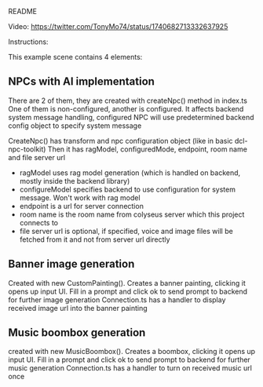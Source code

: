 README

Video: https://twitter.com/TonyMo74/status/1740682713332637925

Instructions:

This example scene contains 4 elements:

## NPCs with AI implementation

There are 2 of them, they are created with createNpc() method in index.ts
One of them is non-configured, another is configured. It affects backend system message handling,
configured NPC will use predetermined backend config object to specify system message

CreateNpc() has transform and npc configuration object (like in basic dcl-npc-toolkit)
Then it has ragModel, configuredMode, endpoint, room name and file server url

- ragModel uses rag model generation (which is handled on backend, mostly inside the backend library)
- configureModel specifies backend to use configuration for system message. Won't work with rag model
- endpoint is a url for server connection
- room name is the room name from colyseus server which this project connects to
- file server url is optional, if specified, voice and image files will be fetched from it and not from server url directly

## Banner image generation

Created with new CustomPainting(). Creates a banner painting, clicking it opens up input UI.
Fill in a prompt and click ok to send prompt to backend for further image generation
Connection.ts has a handler to display received image url into the banner painting

## Music boombox generation

created with new MusicBoombox(). Creates a boombox, clicking it opens up input UI.
Fill in a prompt and click ok to send prompt to backend for further music generation
Connection.ts has a handler to turn on received music url once